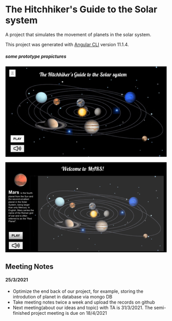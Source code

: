 # The Hitchhiker's Guide to the Solar system

A project that simulates the movement of planets in the solar system.

This project was generated with [Angular CLI](https://github.com/angular/angular-cli) version 11.1.4.

##### some prototype propictures

![mainPage](pictures/mainPage.png)

![mainPage](pictures/Mars.png)



## Meeting Notes

#### 25/3/2021 

- Optimize the end back of our project, for example, storing the introdution of planet in database via mongo DB
- Take meeting notes twice a week and upload the records on github
- Next meeting(about our ideas and topic) with TA is 31/3/2021. The semi-finished project meeting is due on 18/4/2021



